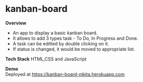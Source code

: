 # kanban-board

**Overview** 
* An app to display a basic kanban board.
* It allows to add 3 types task - To Do, In Progress and Done.
* A task can be editted by double clicking on it.
* If status is changed, it would be moved to appropriate list.

**Tech Stack**
HTML,CSS and JavaScript

**Demo**  
Deployed at https://kanban-board-nikita.herokuapp.com
